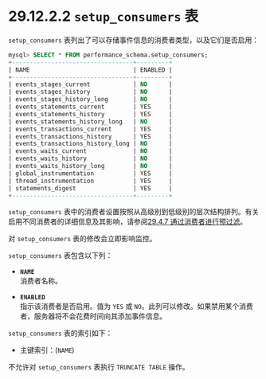 # 29.12.2.2 `setup_consumers` 表

`setup_consumers` 表列出了可以存储事件信息的消费者类型，以及它们是否启用：

```sql
mysql> SELECT * FROM performance_schema.setup_consumers;
+----------------------------------+---------+
| NAME                             | ENABLED |
+----------------------------------+---------+
| events_stages_current            | NO      |
| events_stages_history            | NO      |
| events_stages_history_long       | NO      |
| events_statements_current        | YES     |
| events_statements_history        | YES     |
| events_statements_history_long   | NO      |
| events_transactions_current      | YES     |
| events_transactions_history      | YES     |
| events_transactions_history_long | NO      |
| events_waits_current             | NO      |
| events_waits_history             | NO      |
| events_waits_history_long        | NO      |
| global_instrumentation           | YES     |
| thread_instrumentation           | YES     |
| statements_digest                | YES     |
+----------------------------------+---------+
```

`setup_consumers` 表中的消费者设置按照从高级别到低级别的层次结构排列。有关启用不同消费者的详细信息及其影响，请参阅[29.4.7 通过消费者进行预过滤](#)。

对 `setup_consumers` 表的修改会立即影响监控。

`setup_consumers` 表包含以下列：

- **`NAME`**  
  消费者名称。

- **`ENABLED`**  
  指示该消费者是否启用。值为 `YES` 或 `NO`。此列可以修改。如果禁用某个消费者，服务器将不会花费时间向其添加事件信息。

`setup_consumers` 表的索引如下：

- 主键索引：(`NAME`)

不允许对 `setup_consumers` 表执行 `TRUNCATE TABLE` 操作。